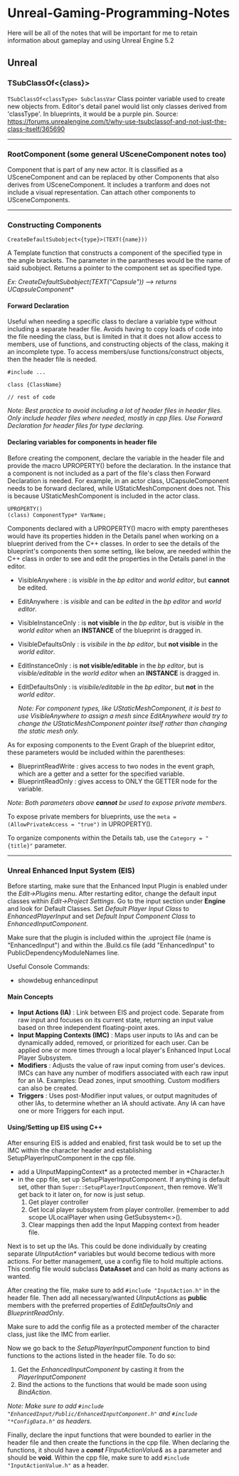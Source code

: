 # Unreal-Gaming-Programming-Notes

Here will be all of the notes that will be important for me to retain information about gameplay and using Unreal Engine 5.2

## Unreal
### TSubClassOf<{class}>
`TSubClassOf<classType> SubclassVar`
Class pointer variable used to create new objects from. Editor's detail panel would list only classes derived from 'classType'. In blueprints, it would be a purple pin.
Source: https://forums.unrealengine.com/t/why-use-tsubclassof-and-not-just-the-class-itself/365690

---
### RootComponent (some general USceneComponent notes too)
Component that is part of any new actor. It is classified as a USceneComponent and can be replaced by other Components that also derives from USceneComponent. It includes a tranform and does not include a visual representation. Can attach other components to USceneComponents.

---
### Constructing Components
`CreateDefaultSubobject<{type}>(TEXT({name}))`

A Template function that constructs a component of the specified type in the angle brackets. The parameter in the parantheses would be the name of said subobject. Returns a pointer to the component set as specified type. 

*Ex: CreateDefaultSubobject<UCapsuleComponent>(TEXT("Capsule")) --> returns UCapsuleComponent\**

#### Forward Declaration
Useful when needing a specific class to declare a variable type without including a separate header file. Avoids having to copy loads of code into the file needing the class, but is limited in that it does not allow access to members, use of functions, and constructing objects of the class, making it an incomplete type. To access members/use functions/construct objects, then the header file is needed. 
```
#include ...

class {ClassName}

// rest of code
```
*Note: Best practice to avoid including a lot of header files in header files. Only include header files where needed, mostly in cpp files. Use Forward Declaration for header files for type declaring.*

#### Declaring variables for components in header file

Before creating the component, declare the variable in the header file and provide the macro UPROPERTY() before the declaration. In the instance that a component is not included as a part of the file's class then Forward Declaration is needed. For example, in an actor class, UCapsuleComponent needs to be forward declared, while UStaticMeshComponent does not. This is because UStaticMeshComponent is included in the actor class.

```
UPROPERTY()
(class) ComponentType* VarName;
```

Components declared with a UPROPERTY() macro with empty parentheses would have its properties hidden in the Details panel when working on a blueprint derived from the C++ classes. In order to see the details of the blueprint's components then some setting, like below, are needed within the C++ class in order to see and edit the properties in the Details panel in the editor.
- VisibleAnywhere : is *visible* in the *bp editor* and *world editor*, but **cannot** be edited.
- EditAnywhere : is *visible* and can be *edited* in the *bp editor* and *world editor*.
- VisibleInstanceOnly : is **not visible** in the *bp editor*, but is *visible* in the *world editor* when an **INSTANCE** of the blueprint is dragged in.
- VisibleDefaultsOnly : is *visibile* in the *bp editor*, but **not visible** in the *world editor*.
- EditInstanceOnly : is **not visible/editable** in the *bp editor*, but is *visible/editable* in the *world editor* when an **INSTANCE** is dragged in.
- EditDefaultsOnly : is *visibile/editable* in the *bp editor*, but **not** in the *world editor*.

  *Note: For component types, like UStaticMeshComponent, it is best to use VisibleAnywhere to assign a mesh since EditAnywhere would try to change the UStaticMeshComponent pointer itself rather than changing the static mesh only.*

As for exposing components to the Event Graph of the blueprint editor, these parameters would be included within the parentheses:
- BlueprintReadWrite : gives access to two nodes in the event graph, which are a getter and a setter for the specified variable.
- BlueprintReadOnly : gives access to ONLY the GETTER node for the variable.

*Note: Both parameters above **cannot** be used to expose private members.*

To expose private members for blueprints, use the `meta = (AllowPrivateAccess = "true")` in UPROPERTY().

To organize components within the Details tab, use the `Category = "{title}"` parameter.

---
### Unreal Enhanced Input System (EIS)
Before starting, make sure that the Enhanced Input Plugin is enabled under the *Edit->Plugins* menu. After restarting editor, change the default input classes within *Edit->Project Settings*. Go to the input section under **Engine** and look for Default Classes. Set *Default Player Input Class* to *EnhancedPlayerInput* and set *Default Input Component Class* to *EnhancedInputComponent*.

Make sure that the plugin is included within the .uproject file (name is "EnhancedInput") and within the .Build.cs file (add "EnhancedInput" to PublicDependencyModuleNames line.

Useful Console Commands:
- showdebug enhancedinput

#### Main Concepts
- **Input Actions (IA)** : Link between EIS and project code. Separate from raw input and focuses on its current state, returning an input value based on three independent floating-point axes.
- **Input Mapping Contexts (IMC)** : Maps user inputs to IAs and can be dynamically added, removed, or prioritized for each user. Can be applied one or more times through a local player's Enhanced Input Local Player Subsystem.
- **Modifiers** : Adjusts the value of raw input coming from user's devices. IMCs can have any number of modifiers associated with each raw input for an IA. Examples: Dead zones, input smoothing. Custom modifiers can also be created.
- **Triggers** : Uses post-Modifier input values, or output magnitudes of other IAs, to determine whether an IA should activate. Any IA can have one or more Triggers for each input.

#### Using/Setting up EIS using C++
After ensuring EIS is added and enabled, first task would be to set up the IMC within the character header and establishing SetupPlayerInputComponent in the cpp file.
 - add a UInputMappingContext* as a protected member in *Character.h
 - in the cpp file, set up SetupPlayerInputComponent. If anything is default set, other than `Super::SetupPlayerInputComponent`, then remove. We'll get back to it later on, for now is just setup.
   1. Get player controller
   2. Get local player subsystem from player controller. (remember to add scope ULocalPlayer when using GetSubsystem<>().
   3. Clear mappings then add the Input Mapping context from header file.

Next is to set up the IAs. This could be done individually by creating separate *UInputAction\** variables but would become tedious with more actions. For better management, use a config file to hold multiple actions. This config file would subclass **DataAsset** and can hold as many actions as wanted.

After creating the file, make sure to add `#include "InputAction.h"` in the header file. Then add all necessary/wanted *UInputActions* as **public** members with the preferred properties of *EditDefaultsOnly* and *BlueprintReadOnly*. 

Make sure to add the config file as a protected member of the character class, just like the IMC from earlier.

Now we go back to the *SetupPlayerInputComponent* function to bind functions to the actions listed in the header file.
To do so:
 1. Get the *EnhancedInputComponent* by casting it from the *PlayerInputComponent*
 2. Bind the actions to the functions that would be made soon using *BindAction*.

*Note: Make sure to add `#include "EnhancedInput/Public/EnhancedInputComponent.h"` and `#include "*ConfigData.h"` as headers.*

Finally, declare the input functions that were bounded to earlier in the header file and then create the functions in the cpp file.
When declaring the functions, it should have a ***const** FInputActionValue&* as a parameter and should be **void**.
Within the cpp file, make sure to add `#include "InputActionValue.h"` as a header.

